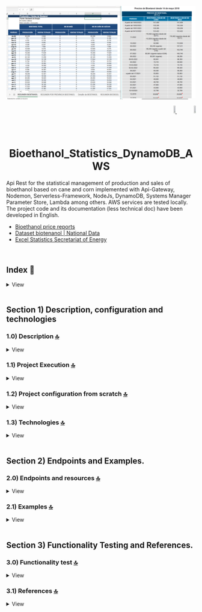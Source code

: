 ![Index app](https://github.com/andresWeitzel/Api_Bioetanol_Estadisticas_DynamoDB_AWS/blob/master/doc/datos/bioetanolTablas.png)


<p align="right">
     <a href="https://github.com/andresWeitzel/Api_Bioetanol_Estadisticas_DynamoDB_AWS/blob/master/translation/README.es.md" target="_blank">
       <img src="https://github.com/andresWeitzel/Api_Bioetanol_Estadisticas_DynamoDB_AWS/blob/master/doc/assets/translation/arg-flag.jpg" width="10%" height="10%" />
   </a>
    <a href="https://github.com/andresWeitzel/Api_Bioetanol_Estadisticas_DynamoDB_AWS/blob/master/README.md" target="_blank">
       <img src="https://github.com/andresWeitzel/Api_Bioetanol_Estadisticas_DynamoDB_AWS/blob/master/doc/assets/translation/eeuu-flag.jpg" width="10%" height="10%" />
   </a>
</p>

<br>
<br>

<div align="center">
  
# Bioethanol_Statistics_DynamoDB_AWS

</div>

Api Rest for the statistical management of production and sales of bioethanol based on cane and corn implemented with Api-Gateway, Nodemon, Serverless-Framework, NodeJs, DynamoDB, Systems Manager Parameter Store, Lambda among others. AWS services are tested locally. The project code and its documentation (less technical doc) have been developed in English.

* [Bioethanol price reports](https://glp.se.gob.ar/biocombustible/reporte_precios_bioetanol.php)
* [Dataset biotenanol | National Data](https://www.datos.gob.ar/dataset/energia-estadisticas-biodiesel-bioetanol)
* [Excel Statistics Secretariat of Energy](https://view.officeapps.live.com/op/view.aspx?src=http%3A%2F%2Fwww.energia.gob.ar%2Fcontenidos%2Farchivos%2FReorganizacion%2Finformacion_del_mercado%2Fmercado_hydrocarburos%2Fbio%2Festatisticas_biocombustibles.xls&wdOrigin=BROWSELINK)



<br>

## Index 📜

<details>
  <summary> View </summary>
 
  <br>
 
### Section 1) Description, configuration and technologies

  - [1.0) Project Description.](#10-description-)
  - [1.1) Project Execution.](#11-project-execution-)
  - [1.2) Project configuration from scratch](#12-project-configuration-from-scratch-)
  - [1.3) Technologies.](#13-technologies-)

### Section 2) Endpoints and Examples
 
  - [2.0) EndPoints and resources.](#20-endpoints-and-resources-)
  - [2.1) Examples.](#21-examples-)

### Section 3) Functionality Testing and References
 
  - [3.0) Functionality test.](#30-functionality-test-)
  - [3.1) References.](#31-references-)



<br>

</details>



<br>

## Section 1) Description, configuration and technologies


### 1.0) Description [🔝](#index-)

<details>
   <summary>View</summary>
 
  <br>

  `Important`: There are security alerts from dependabot pointing against the "serverless-dynamodb-local" plugin. Do not apply security patches to said plugin, since version `^1.0.2` has problems when creating tables and running the dynamo service. It is recommended to keep the latest stable version `^0.2.40` with the security alerts generated.


<br>

</details>




### 1.1) Project Execution [🔝](#index-)

<details>
   <summary>View</summary>
 
* We create a work environment through some IDE, we may or may not create a root folder for the project, we position ourselves on it
```git
cd 'projectRootName'
```
* Once a work environment has been created, we clone the project
```git
git clone https://github.com/andresWeitzel/Api_Bioetanol_Estadisticas_DynamoDB_AWS
```
* We position ourselves on the project
```git
cd 'projectName'
```
* We install the latest LTS version of [Nodejs(v18)](https://nodejs.org/en/download)
* We install the Serverless Framework globally if we have not already done so
```git
npm install -g serverless
```
* We verify the version of Serverless installed
```git
sls -v
```
* We install all the necessary packages
```git
npm i
```
* `Important`: There are security alerts from dependabot pointing against the "serverless-dynamodb-local" plugin. Do not apply security patches to said plugin, since version `^1.0.2` has problems when creating tables and running the dynamo service. It is recommended to keep the latest stable version `^0.2.40` with the security alerts generated.
* We create a file to store the ssm variables used in the project (Even though it is a project with non-commercial purposes, it is a good practice to use environment variables).
   * Right click on the project root
   * New file
   * We create the file with the name `serverless_ssm.yml`. This should be at the same height as the serverless.yml
   * We add the necessary ssm within the file.
   ```git

   # AUTHENTICATION
   X_API_KEY : 'f98d8cd98h73s204e3456998ecl9427j'

   BEARER_TOKEN : 'Bearer eyJhbGciOiJIUzI1NiIsInR5cCI6IkpXVCJ9.eyJzdWIiOiIxMjM0NTY3ODkwIiwibmFtZSI6IkpvaG4gRG9lIiwiaWF0IjoxNTE2MjM5MDIyfQ.SflKxwRJSMeKKF2QT 4fwpMeJf36POk6yJV_adQssw5c'

   #API VALUES
   API_VERSION : 'v1'

   # DYNAMODB VALUES
   BIOET_PRECIOS_TABLE_NAME : 'bioethanol-prices'
   REGION: 'us-east-1'
   ACCESS_KEY_RANDOM_VALUE: 'xxxx'
   SECRET_KEY_RANDOM_VALUE: 'xxxx'
   ENDPOINT: "http://127.0.0.1:8000"

   ```
* The following script configured in the project's package.json is responsible for
    * Lift serverless-offline (serverless-offline)
  ```git
   "scripts": {
     "serverless-offline": "sls offline start",
     "start": "npm run serverless-offline"
   },
```
* We run the app from terminal.
```git
npm start
```


 
<br>

</details>


### 1.2) Project configuration from scratch [🔝](#index-)

<details>
   <summary>View</summary>
 
  <br>
 


* We create a work environment through some IDE, we may or may not create a root folder for the project, we position ourselves on it
```git
cd 'projectRootName'
```
* Once a work environment has been created, we clone the project
```git
git clone https://github.com/andresWeitzel/Api_Bioetanol_Estadisticas_DynamoDB_AWS
```
* We position ourselves on the project
```git
cd 'projectName'
```
* We install the latest LTS version of [Nodejs(v18)](https://nodejs.org/en/download)
* We install the Serverless Framework globally if we have not already done so
```git
npm install -g serverless
```
* We verify the version of Serverless installed
```git
sls -v
```
* We initialize a serverles template
```git
serverless create --template aws-nodejs
```
* We initialize an npm project
```git
npm init -y
```
* We install serverless offline
```git
npm i serverless-offline --save-dev
```
* We add the plugin inside the serverless.yml
```yml
plugins:
   - serverless-offline
```
* We install serverless ssm
```git
npm i serverless-offline-ssm --save-dev
```
* We add the plugin inside the serverless.yml
```yml
plugins:
   - serverless-offlline-ssm
```
* We install the plugin to use dynamodb locally (Not the dynamoDB service, this is configured in the files within .dynamodb).
* `Important`: There are security alerts from dependabot pointing against the "serverless-dynamodb-local" plugin. Do not apply security patches to said plugin, since version `^1.0.2` has problems when creating tables and running the dynamo service. It is recommended to keep the latest stable version `^0.2.40` with the security alerts generated.
```git
npm install serverless-dynamodb-local --save-dev
```
  * We add the plugin inside the serverless.yml
```yml
plugins:
   - serverless-dynamodb-local
```
* We install the dynamodb client sdk for the necessary db operations
```git
npm install @aws-sdk/client-dynamodb
```
* We install the dynamodb sdk lib for the necessary db operations
```git
npm i @aws-sdk/lib-dynamodb
```
* We will modify the initial template for the standardized configs.
  * We replaced the initial serverless.yml template with the following one as the base model (change name, etc)...
```yml

service: name

frameworkVersion: '3'

provider:
   name: aws
   runtime: nodejs12.x
   stage: dev
   region: us-west-1
   memorySize: 512
   timeout: 10

plugins:
     - serverless-dynamodb-local
     - serverless-offline-ssm
     - serverless-offline

functions:
   Hello:
     handler: handler.hello

custom:
   serverless-offline:
     httpPort: 4000
     lambdaPort: 4002
   serverless-offline-ssm:
     stages:
       -dev
   dynamodb:
     stages:
       -dev
```
* We install prettier for indentations
```git
npm i prettier --save
```
* We install node-input-validator to validate attributes in requests, class objects, etc.
```git
npm i node-input-validator --save
```
* We must download the .jar along with its config to run the dynamodb service. [Download here](https://docs.aws.amazon.com/amazondynamodb/latest/developerguide/DynamoDBLocal.DownloadingAndRunning.html#DynamoDBLocal.DownloadingAndRunning.title)
* Once the .jar has been downloaded in .tar format, we decompress and copy all its contents into the `.dynamodb` folder.
* We install the dependency for the execution of scripts in parallel
```git
npm i --save-dev concurrently
```
* The following script configured in the project's package.json is responsible for
Raise serverless-offline (serverless-offline)
```git
  "scripts": {
    "serverless-offline": "sls offline start",
    "start": "npm run serverless-offline"
  },
```
* We run the app from terminal.
```git
npm start
```
* We should expect a console output with the following services raised when the previous command is executed
```git
> crud-amazon-dynamodb-aws@1.0.0 start
> npm run serverless-offline

> crud-amazon-dynamodb-aws@1.0.0 serverless-offline
> sls offline start

serverless-offline-ssm checking serverless version 3.31.0.
Dynamodb Local Started, Visit: http://localhost:8000/shell
DynamoDB - created table xxxx

etc.....
```
* We already have a functional app with an initial structure defined by Serverless-Framework. The application is deployed at http://localhost:4002 and we can test the endpoint declared in the serverless from postman
* `Clarification`: The rest of the modifications applied to the initial template are not described due to document simplification issues. For more information consult See the [Serverless-framework](https://www.serverless.com/) tutorial for using services, plugins, etc.


<br>

</details>



### 1.3) Technologies [🔝](#index-)

<details>
   <summary>View</summary>


  <br>
 
| **Technologies** | **Version** | **Purpose** |
| ------------- | ------------- | ------------- |
| [SDK](https://www.serverless.com/framework/docs/guides/sdk/) | 4.3.2 | Automatic Module Injection for Lambdas |
| [Serverless Framework Core v3](https://www.serverless.com//blog/serverless-framework-v3-is-live) | 3.23.0 | Core Services AWS |
| [Serverless Plugin](https://www.serverless.com/plugins/) | 6.2.2 | Libraries for Modular Definition |
| [Systems Manager Parameter Store (SSM)](https://docs.aws.amazon.com/systems-manager/latest/userguide/systems-manager-parameter-store.html) | 3.0 | Management of Environment Variables |
| [Amazon Api Gateway](https://docs.aws.amazon.com/apigateway/latest/developerguide/welcome.html) | 2.0 | API Manager, Authentication, Control and Processing |
| [NodeJS](https://nodejs.org/en/) | 14.18.1 | JS Library |
| [VSC](https://code.visualstudio.com/docs) | 1.72.2 | IDE |
| [Postman](https://www.postman.com/downloads/) | 10.11 | Http Client |
| [CMD](https://learn.microsoft.com/en-us/windows-server/administration/windows-commands/cmd) | 10 | Command Prompt for command line |
| [Git](https://git-scm.com/downloads) | 2.29.1 | Version Control |



</br>


| **Plugin** | **Description** |
| ------------- | ------------- |
| [Serverless Plugin](https://www.serverless.com/plugins/) | Libraries for Modular Definition |
| [serverless-offline](https://www.npmjs.com/package/serverless-offline) | This serverless plugin emulates AWS λ and API Gateway on-premises |
| [serverless-offline-ssm](https://www.npmjs.com/package/serverless-offline-ssm) | finds environment variables that match the SSM parameters at build time and replaces them from a file |





</br>

### VSC Extensions Implemented.

| **Extension** |
| ------------- |
| Prettier - Code formatter |
| YAML - Autoformatter .yml (alt+shift+f) |


<br>

</details>



<br>


## Section 2) Endpoints and Examples.


### 2.0) Endpoints and resources [🔝](#index-)

<details>
   <summary>View</summary>

<br>

</details>


### 2.1) Examples [🔝](#index-)

<details>
   <summary>View</summary>


<br>

</details>




<br>





## Section 3) Functionality Testing and References.


### 3.0) Functionality test [🔝](#index-)

<details>
   <summary>View</summary>

<br>

</details>


### 3.1) References [🔝](#index-)

<details>
   <summary>View</summary>
 
  <br>

#### Dynamodb installation
  * [DynamoDB on local executable](https://cloudkatha.com/how-to-install-dynamodb-locally-on-windows-10/#:~:text=How%20to%20Install%20DynamoDB%20Locally%20on%20Windows%2010,Use%20DynamoDB%20Locally%20to%20Create%20a%20Table%20)

#### DynamoDB theory
* [DynamoDB Guide](https://www.dynamodbguide.com/local-secondary-indexes/)
* [Official Api DynamoDB Doc](https://docs.aws.amazon.com/apigateway/latest/developerguide/http-api-dynamo-db.html#http-api-dynamo-db-create-table)
* [Attribute definition](https://tipsfolder.com/range-key-dynamodb-ac5558671b26d5d7f2a34cd9b138c01e/#:~:text=The%20range%20attribute%20is%20the%20type%20key%20of,%28which%20means%20it%20can%20only%20hold%20one%20value%29.)
* [Partition Key vs Sort](https://stackoverflow.com/questions/27329461/what-is-hash-and-range-primary-key)
* [Filter Expressions in Dynamodb](https://www.alexdebrie.com/posts/dynamodb-filter-expressions/)
* [Examples of Filter Expressions in Dynamodb](https://dynobase.dev/dynamodb-filterexpression/)

#### Dynamodb operations sdk v-3
* [Operations](https://docs.aws.amazon.com/sdk-for-javascript/v3/developer-guide/javascript_dynamodb_code_examples.html)
* [Operations API-REST](https://docs.aws.amazon.com/apigateway/latest/developerguide/http-api-dynamo-db.html)

#### Video tutorials
* [Dynamodb local config](https://www.youtube.com/watch?v=-KRykmVIoV0&t=663s)
* [Crud Dynamodb](https://www.youtube.com/watch?v=hOcbHz4T0Eg)

#### Dynamodb examples
* [serverless plugin](https://www.serverless.com/plugins/serverless-dynamodb-local)
* [Creating multiple tables](https://stackoverflow.com/questions/47327765/creating-two-dynamodb-tables-in-serverless-yml)
* [dynamodb serverless example](https://github.com/serverless/examples/tree/v3/aws-node-rest-api-with-dynamodb-and-offline)
* [Dynamodb SDK examples](https://github.com/aws-samples/aws-dynamodb-examples/tree/master/DynamoDB-SDK-Examples/node.js)
* [CRUD Dynamodb](https://docs.aws.amazon.com/apigateway/latest/developerguide/http-api-dynamo-db.html)

#### Dynamodb code
* [Api Rest Base](https://github.com/jacksonyuan-yt/dynamodb-crud-api-gateway)


#### Tools
  * [AWS Design Tool app.diagrams.net](https://app.diagrams.net/?splash=0&libs=aws4)

#### API Gateway
  * [Hello good Api-Gateway Practices](https://docs.aws.amazon.com/whitepapers/latest/best-practices-api-gateway-private-apis-integration/rest-api.html)
  * [Creating Custom Api-keys](https://towardsaws.com/protect-your-apis-by-creating-api-keys-using-serverless-framework-fe662ad37447)

  #### Bookstores
  * [Field validation](https://www.npmjs.com/package/node-input-validator)
  * [uuidv4 generator](https://www.npmjs.com/package/uuid)
  * [Nodemon Usage](https://www.npmjs.com/package/nodemon)


  #### Package.json
  * [Setting up parallel scripts](https://stackoverflow.com/questions/30950032/how-can-i-run-multiple-npm-scripts-in-parallel)

<br>

</details>
